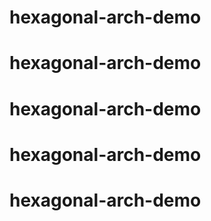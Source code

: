 # hexagonal-arch-demo
# hexagonal-arch-demo
# hexagonal-arch-demo
# hexagonal-arch-demo
# hexagonal-arch-demo
